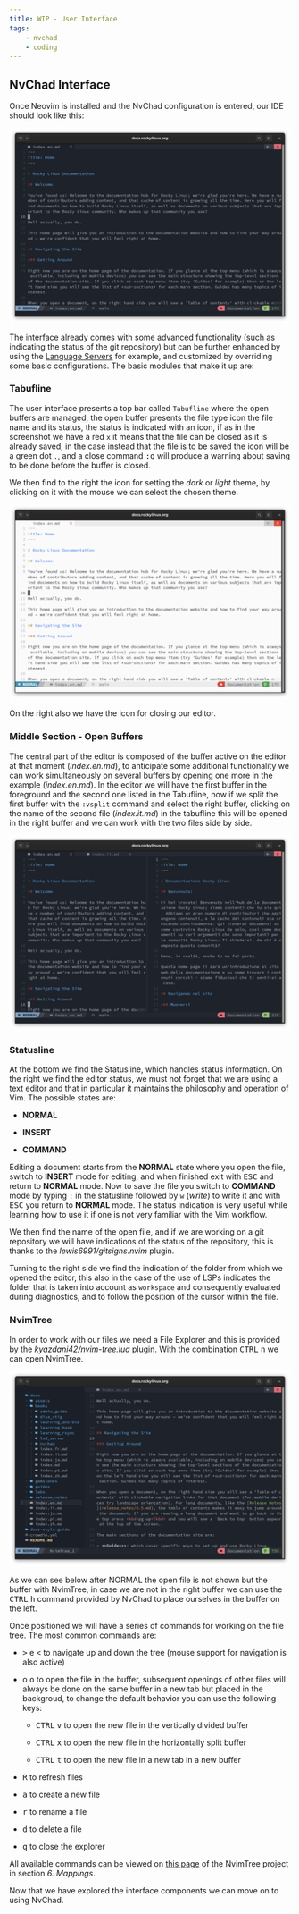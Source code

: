 ```yaml
---
title: WIP - User Interface
tags:
    - nvchad
    - coding
---
```


## NvChad Interface

Once Neovim is installed and the NvChad configuration is entered, our IDE should look like this:

![NvChad Default](../images/ui_default.png)

The interface already comes with some advanced functionality (such as indicating the status of the git repository) but can be further enhanced by using the [Language Servers](../custom/lsp.md) for example, and customized by overriding some basic configurations. The basic modules that make it up are:

### Tabufline

The user interface presents a top bar called `Tabufline` where the open buffers are managed, the open buffer presents the file type icon the file name and its status, the status is indicated with an icon, if as in the screenshot we have a red `x` it means that the file can be closed as it is already saved, in the case instead that the file is to be saved the icon will be a green dot `.`, and a close command <kbd>:q</kbd> will produce a warning about saving to be done before the buffer is closed.

We then find to the right the icon for setting the *dark* or *light* theme, by clicking on it with the mouse we can select the chosen theme.

![NvChad Light](../images/ui_default_light.png)

On the right also we have the icon for closing our editor.

### Middle Section - Open Buffers

The central part of the editor is composed of the buffer active on the editor at that moment (*index.en.md*), to anticipate some additional functionality we can work simultaneously on several buffers by opening one more in the example (*index.en.md*). In the editor we will have the first buffer in the foreground and the second one listed in the Tabufline, now if we split the first buffer with the `:vsplit` command and select the right buffer, clicking on the name of the second file (*index.it.md*) in the tabufline this will be opened in the right buffer and we can work with the two files side by side.

![NvChad Split](../images/ui_nvchad_split.png)

### Statusline

At the bottom we find the Statusline, which handles status information. On the right we find the editor status, we must not forget that we are using a text editor and that in particular it maintains the philosophy and operation of Vim. The possible states are:

- **NORMAL**

- **INSERT**

- **COMMAND**

Editing a document starts from the **NORMAL** state where you open the file, switch to **INSERT** mode for editing, and when finished exit with <kbd>ESC</kbd> and return to **NORMAL** mode. Now to save the file you switch to **COMMAND** mode by typing `:` in the statusline followed by `w` (*write*) to write it and with <kbd>ESC</kbd> you return to **NORMAL** mode. The status indication is very useful while learning how to use it if one is not very familiar with the Vim workflow.

We then find the name of the open file, and if we are working on a git repository we will have indications of the status of the repository, this is thanks to the *lewis6991/gitsigns.nvim* plugin.

Turning to the right side we find the indication of the folder from which we opened the editor, this also in the case of the use of LSPs indicates the folder that is taken into account as `workspace` and consequently evaluated during diagnostics, and to follow the position of the cursor within the file.

### NvimTree

In order to work with our files we need a File Explorer and this is provided by the *kyazdani42/nvim-tree.lua* plugin. With the combination <kbd>CTRL</kbd> <kbd>n</kbd> we can open NvimTree.

![NvimTree](../images/nvim_tree.png)

As we can see below after NORMAL the open file is not shown but the buffer with NvimTree, in case we are not in the right buffer we can use the <kbd>CTRL</kbd> <kbd>h</kbd> command provided by NvChad to place ourselves in the buffer on the left.

Once positioned we will have a series of commands for working on the file tree. The most common commands are:

- <kbd>></kbd> e <kbd><</kbd> to navigate up and down the tree (mouse support for navigation is also active)

- <kbd><CR></kbd> o <kbd>o</kbd> to open the file in the buffer, subsequent openings of other files will always be done on the same buffer in a new tab but placed in the backgroud, to change the default behavior you can use the following keys:
  
  - <kbd>CTRL</kbd> <kbd>v</kbd> to open the new file in the vertically divided buffer
  
  - <kbd>CTRL</kbd> <kbd>x</kbd> to open the new file in the horizontally split buffer
  
  - <kbd>CTRL</kbd> <kbd>t</kbd> to open the new file in a new tab in a new buffer

- <kbd>R</kbd> to refresh files

- <kbd>a</kbd> to create a new file

- <kbd>r</kbd> to rename a file

- <kbd>d</kbd> to delete a file

- <kbd>q</kbd> to close the explorer

All available commands can be viewed on [this page](https://github.com/kyazdani42/nvim-tree.lua/blob/master/doc/nvim-tree-lua.txt) of the NvimTree project in section *6. Mappings*.

Now that we have explored the interface components we can move on to using NvChad.




